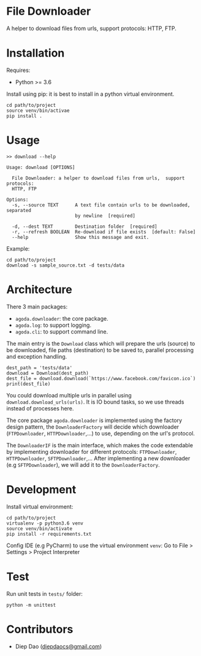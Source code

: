 # File Downloader
A helper to download files from urls, support protocols: HTTP, FTP.
# Installation
Requires:
- Python >= 3.6

Install using pip: it is best to install in a python virtual environment.

```
cd path/to/project
source venv/bin/activae
pip install .
```

# Usage

```
>> download --help

Usage: download [OPTIONS]

  File Downloader: a helper to download files from urls,  support protocols:
  HTTP, FTP

Options:
  -s, --source TEXT      A text file contain urls to be downloaded, separated
                         by newline  [required]

  -d, --dest TEXT        Destination folder  [required]
  -r, --refresh BOOLEAN  Re-download if file exists  [default: False]
  --help                 Show this message and exit.

```

Example:
```
cd path/to/project
download -s sample_source.txt -d tests/data
```

# Architecture
There 3 main packages:
- `agoda.downloader`: the core package.
- `agoda.log`: to support logging.
- `agoda.cli`: to support command line.

The main entry is the `Download` class which will prepare the urls (source) to be downloaded, file paths (destination) to be saved to, parallel processing and exception handling.
```
dest_path = 'tests/data'
download = Download(dest_path)
dest_file = download.download(`https://www.facebook.com/favicon.ico`)
print(dest_file)
```
You could download multiple urls in parallel using `download.download_urls(urls)`. It is IO bound tasks, so we use threads instead of processes here.

The core package `agoda.downloader` is implemented using the factory design pattern, the `DownloaderFactory` will decide which downloader (`FTPDownloader`, `HTTPDownloader`,...) to use, depending on the url's protocol.

The `DownloaderIF` is the main interface, which makes the code extendable by implementing downloader for different protocols: `FTPDownloader`, `HTTPDownloader`, `SFTPDownloader`,...
After implementing a new downloader (e.g `SFTPDownloader`), we will add it to the `DownloaderFactory`.


# Development
Install virtual environment:

```
cd path/to/project
virtualenv -p python3.6 venv
source venv/bin/activate
pip install -r requirements.txt
```

Config IDE (e.g PyCharm) to use the virtual environment `venv`: Go to File > Settings > Project Interpreter

# Test
Run unit tests in `tests/` folder:

```
python -m unittest
```

# Contributors
- Diep Dao (diepdaocs@gmail.com)